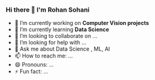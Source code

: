 ### Hi there 👋 I'm Rohan Sohani


- 🔭 I’m currently working on **Computer Vision projects**
- 🌱 I’m currently learning **Data Science**
- 👯 I’m looking to collaborate on ...
- 🤔 I’m looking for help with ...
- 💬 Ask me about Data Science , ML, AI
- 📫 How to reach me: ...
- 😄 Pronouns: ...
- ⚡ Fun fact: ...
